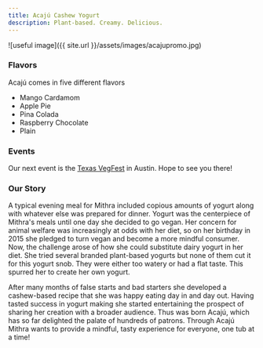 ```yaml
---
title: Acajú Cashew Yogurt
description: Plant-based. Creamy. Delicious.
---
```


![useful image]({{ site.url }}/assets/images/acajupromo.jpg)

### Flavors

Acajú comes in five different flavors
  - Mango Cardamom
  - Apple Pie
  - Pina Colada
  - Raspberry Chocolate
  - Plain

### Events

Our next event is the [Texas VegFest](https://www.facebook.com/TxVegFest/) in Austin. Hope to see you there!

### Our Story

A typical evening meal for Mithra included copious amounts of yogurt along with whatever else was prepared for dinner. Yogurt was the centerpiece of Mithra's meals until one day she decided to go vegan. Her concern for animal welfare was increasingly at odds with her diet, so on her birthday in 2015 she pledged to turn vegan and become a more mindful consumer. Now, the challenge arose of how she could substitute dairy yogurt in her diet. She tried several branded plant-based yogurts but none of them cut it for this yogurt snob. They were either too watery or had a flat taste. This spurred her to create her own yogurt.

After many months of false starts and bad starters she developed a cashew-based recipe that she was happy eating day in and day out. Having tasted success in yogurt making she started entertaining the prospect of sharing her creation with a broader audience. Thus was born Acajú, which has so far delighted the palate of hundreds of patrons. Through Acajú Mithra wants to provide a mindful, tasty experience for everyone, one tub at a time!
